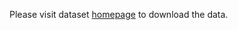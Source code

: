 Please visit dataset [homepage](https://www.kaggle.com/datasets/lichengyuan988/holes-object-detection-in-industrial-scene) to download the data. 
